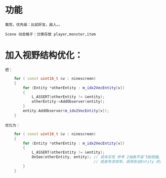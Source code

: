 # 功能
	裁剪，优先级：比如好友，敌人。。
	
	Scene 动态格子：分类存放 player,monster,item

# 加入视野结构优化：
    把：
```cpp
	for ( const uint16_t &v : ninescreen)
	{
		for (Entity *otherEntity : m_idx2VecEntity[v])
		{
			L_ASSERT(otherEntity != &entity);
			otherEntity->AddObserver(entity);
		}
		entity.AddObserver(m_idx2VecEntity[v]);
	}
```

    优化为：
```cpp
	for ( const uint16_t &v : ninescreen)
	{
		for (Entity *otherEntity : m_idx2VecEntity[v])
		{
			L_ASSERT(otherEntity != &entity);
			OnSee(otherEntity, entity); // 具体实现 参考 2抽象宇宙飞船相撞。 用map<{obj1,obj2}, fun> 定位到具体函数
                                        // 或者考虑效率。调用各自Entity 的虚函数。
		}
	}
```
